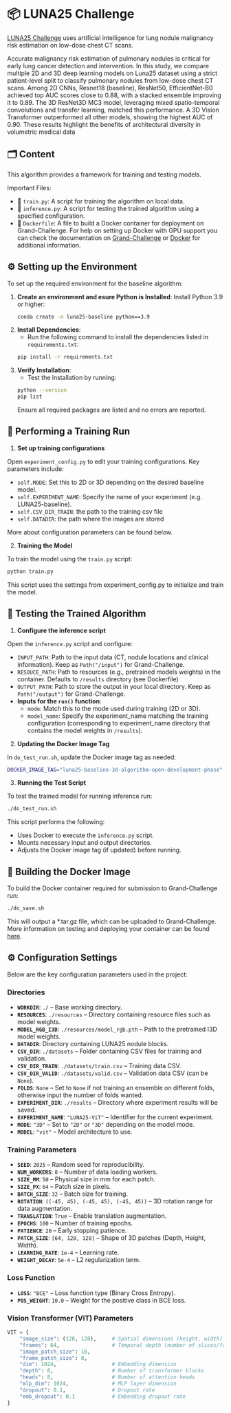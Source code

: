 # 📦 LUNA25 Challenge

[LUNA25 Challenge](https://luna25.grand-challenge.org/) uses artificial intelligence for lung nodule malignancy risk estimation on low-dose chest CT scans. 

Accurate malignancy risk estimation of pulmonary nodules is critical for early lung cancer detection and intervention. In this study, we compare multiple 2D and 3D deep learning models on Luna25 dataset using a strict patient-level split to classify pulmonary nodules from low-dose chest CT scans. Among 2D CNNs, Resnet18 (baseline), ResNet50, EfficientNet-B0 achieved top AUC scores close to $0.88$, with a stacked ensemble improving it to $0.89$. The 3D ResNet3D MC3 model, leveraging mixed spatio-temporal convolutions and transfer learning, matched this performance. A 3D Vision Transformer outperformed all other models, showing the highest AUC of $0.90$. These results highlight the benefits of architectural diversity in volumetric medical data 

## 🗂️ Content
This algorithm provides a framework for training and testing models.

Important Files:
- 🦾 `train.py`: A script for training the algorithm on local data.
- 🦿 `inference.py`: A script for testing the trained algorithm using a specified configuration.
- 🧮 `Dockerfile`: A file to build a Docker container for deployment on Grand-Challenge. For help on setting up Docker with GPU support you can check the documentation on [Grand-Challenge](https://grand-challenge.org/documentation/setting-up-wsl-with-gpu-support-for-windows-11/) or [Docker](https://docs.docker.com/engine/install/ubuntu/) for additional information.

## ⚙️ Setting up the Environment
To set up the required environment for the baseline algorithm:
1. **Create an environment and esure Python is Installed**: Install Python 3.9 or higher:
    ```bash
    conda create -n luna25-baseline python==3.9
    ```
2. **Install Dependencies**:
    - Run the following command to install the dependencies listed in `requirements.txt`:
    ```bash
    pip install -r requirements.txt
    ```
3. **Verify Installation**:
    - Test the installation by running:
    ```bash
    python --version
    pip list
    ```
    Ensure all required packages are listed and no errors are reported.

## 🚀 Performing a Training Run
1. **Set up training configurations**

Open `experiment_config.py` to edit your training configurations. Key parameters include:

- `self.MODE`: Set this to 2D or 3D depending on the desired baseline model.
- `self.EXPERIMENT_NAME`: Specify the name of your experiment (e.g. LUNA25-baseline).
- `self.CSV_DIR_TRAIN`: the path to the training csv file
- `self.DATADIR`: the path where the images are stored

More about configuration parameters can be found below.

2. **Training the Model**

To train the model using the `train.py` script:
```bash
python train.py
```
This script uses the settings from experiment_config.py to initialize and train the model.

## 🧪 Testing the Trained Algorithm
1. **Configure the inference script**

Open the `inference.py` script and configure:
- `INPUT_PATH`: Path to the input data (CT, nodule locations and clinical information). Keep as `Path("/input")` for Grand-Challenge.
- `RESOUCE_PATH`: Path to resources (e.g., pretrained models weights) in the container. Defaults to `/results` directory (see Dockerfile)
- `OUTPUT_PATH`: Path to store the output in your local directory. Keep as `Path("/output")` for Grand-Challenge.
- **Inputs for the `run()` function**:
    - `mode`: Match this to the mode used during training (2D or 3D).
    - `model_name`: Specify the experiment_name matching the training configuration (corresponding to experiment_name directory that contains the model weights in `/results`).

2. **Updating the Docker Image Tag**

In `do_test_run.sh`, update the Docker image tag as needed:
```bash
DOCKER_IMAGE_TAG="luna25-baseline-3d-algorithm-open-development-phase"
```


3. **Running the Test Script**

To test the trained model for running inference run: 
```bash
./do_test_run.sh
``` 

This script performs the following:
- Uses Docker to execute the `inference.py` script.
- Mounts necessary input and output directories.
- Adjusts the Docker image tag (if updated) before running.

## 🐳 Building the Docker Image
To build the Docker container required for submission to Grand-Challenge run:
```bash
./do_save.sh
```
This will output a *.tar.gz file, which can be uploaded to Grand-Challenge.
More information on testing and deploying your container can be found [here](https://grand-challenge.org/documentation/test-and-deploy-your-container/).


## ⚙️ Configuration Settings

Below are the key configuration parameters used in the project:

### Directories
- **`WORKDIR`**: `./` – Base working directory.
- **`RESOURCES`**: `./resources` – Directory containing resource files such as model weights.
- **`MODEL_RGB_I3D`**: `./resources/model_rgb.pth` – Path to the pretrained I3D model weights.
- **`DATADIR`**:  Directory containing LUNA25 nodule blocks.
- **`CSV_DIR`**: `./datasets` – Folder containing CSV files for training and validation.
- **`CSV_DIR_TRAIN`**: `./datasets/train.csv` – Training data CSV.
- **`CSV_DIR_VALID`**: `./datasets/valid.csv` – Validation data CSV (can be `None`).
- **`FOLDS`**: `None` – Set to `None` if not training an ensemble on different folds, otherwise input the number of folds wanted.
- **`EXPERIMENT_DIR`**: `./results` – Directory where experiment results will be saved.
- **`EXPERIMENT_NAME`**: `"LUNA25-ViT"` – Identifier for the current experiment.
- **`MODE`**: `"3D"` – Set to `"2D"` or `"3D"` depending on the model mode.
- **`MODEL`**: `"vit"` – Model architecture to use.

### Training Parameters
- **`SEED`**: `2025` – Random seed for reproducibility.
- **`NUM_WORKERS`**: `8` – Number of data loading workers.
- **`SIZE_MM`**: `50` – Physical size in mm for each patch.
- **`SIZE_PX`**: `64` – Patch size in pixels.
- **`BATCH_SIZE`**: `32` – Batch size for training.
- **`ROTATION`**: `((-45, 45), (-45, 45), (-45, 45))` – 3D rotation range for data augmentation.
- **`TRANSLATION`**: `True` – Enable translation augmentation.
- **`EPOCHS`**: `100` – Number of training epochs.
- **`PATIENCE`**: `20` – Early stopping patience.
- **`PATCH_SIZE`**: `[64, 128, 128]` – Shape of 3D patches (Depth, Height, Width).
- **`LEARNING_RATE`**: `1e-4` – Learning rate.
- **`WEIGHT_DECAY`**: `5e-4` – L2 regularization term.

### Loss Function
- **`LOSS`**: `"BCE"` – Loss function type (Binary Cross Entropy).
- **`POS_WEIGHT`**: `10.0` – Weight for the positive class in BCE loss.

### Vision Transformer (ViT) Parameters

```python
VIT = {
    "image_size": (128, 128),     # Spatial dimensions (height, width)
    "frames": 64,                 # Temporal depth (number of slices/frames)
    "image_patch_size": 16,      
    "frame_patch_size": 8,       
    "dim": 1024,                  # Embedding dimension
    "depth": 6,                   # Number of transformer blocks
    "heads": 8,                   # Number of attention heads
    "mlp_dim": 1024,              # MLP layer dimension
    "dropout": 0.1,               # Dropout rate
    "emb_dropout": 0.1            # Embedding dropout rate
}
```